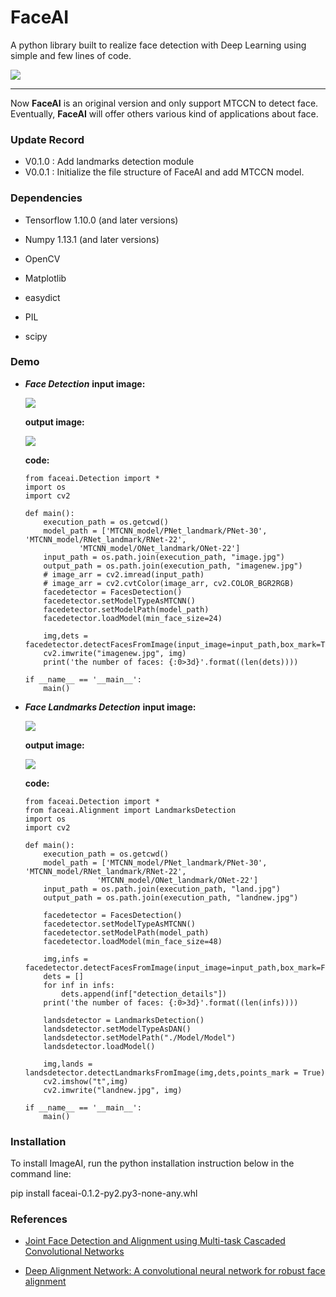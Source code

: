 # FaceAI

A python library built to realize face detection with Deep Learning using simple and few lines of code.

<img src="http://ww1.sinaimg.cn/thumbnail/0061KkpRly1fxtaimmmxtj308k08qq2w.jpg"/>

---

Now **FaceAI** is an original version and only support MTCCN to detect face.
Eventually, **FaceAI** will offer others various kind of applications about face.

### Update Record
- V0.1.0 : Add landmarks detection module
- V0.0.1 : Initialize the file structure of FaceAI and add MTCCN model.

### Dependencies

- Tensorflow 1.10.0 (and later versions)

- Numpy 1.13.1 (and later versions)

- OpenCV

- Matplotlib

- easydict

- PIL

- scipy

### Demo

- ***Face Detection*** 
  **input image:**

  <img src="http://ww1.sinaimg.cn/large/0061KkpRly1fxunv27ajbj31kw0vyalc.jpg"/>
 
   **output image:**

  <img src="http://ww1.sinaimg.cn/large/0061KkpRly1fxunxmtoohj31kw0vytzw.jpg"/>

  **code:**
  ```
  from faceai.Detection import *
  import os
  import cv2

  def main():
      execution_path = os.getcwd()
      model_path = ['MTCNN_model/PNet_landmark/PNet-30', 'MTCNN_model/RNet_landmark/RNet-22',
              'MTCNN_model/ONet_landmark/ONet-22']
      input_path = os.path.join(execution_path, "image.jpg")
      output_path = os.path.join(execution_path, "imagenew.jpg")
      # image_arr = cv2.imread(input_path)
      # image_arr = cv2.cvtColor(image_arr, cv2.COLOR_BGR2RGB)
      facedetector = FacesDetection()
      facedetector.setModelTypeAsMTCNN()
      facedetector.setModelPath(model_path)
      facedetector.loadModel(min_face_size=24)

      img,dets = facedetector.detectFacesFromImage(input_image=input_path,box_mark=True)
      cv2.imwrite("imagenew.jpg", img)
      print('the number of faces: {:0>3d}'.format((len(dets))))

  if __name__ == '__main__':
      main()
  ```

- ***Face Landmarks Detection*** 
  **input image:**

  <img src="http://ww1.sinaimg.cn/large/0061KkpRly1fxuo6uxak3j30sg0hs75r.jpg"/>
 
  **output image:**

  <img src="http://ww1.sinaimg.cn/large/0061KkpRly1fxuo712hx4j30sg0hstbw.jpg"/>

  **code:**
  ```
  from faceai.Detection import *
  from faceai.Alignment import LandmarksDetection
  import os
  import cv2

  def main():
      execution_path = os.getcwd()
      model_path = ['MTCNN_model/PNet_landmark/PNet-30', 'MTCNN_model/RNet_landmark/RNet-22',
                  'MTCNN_model/ONet_landmark/ONet-22']
      input_path = os.path.join(execution_path, "land.jpg")
      output_path = os.path.join(execution_path, "landnew.jpg")

      facedetector = FacesDetection()
      facedetector.setModelTypeAsMTCNN()
      facedetector.setModelPath(model_path)
      facedetector.loadModel(min_face_size=48)

      img,infs = facedetector.detectFacesFromImage(input_image=input_path,box_mark=False)
      dets = []
      for inf in infs:
          dets.append(inf["detection_details"])
      print('the number of faces: {:0>3d}'.format((len(infs))))

      landsdetector = LandmarksDetection()
      landsdetector.setModelTypeAsDAN()
      landsdetector.setModelPath("./Model/Model")
      landsdetector.loadModel()

      img,lands = landsdetector.detectLandmarksFromImage(img,dets,points_mark = True)
      cv2.imshow("t",img)
      cv2.imwrite("landnew.jpg", img)

  if __name__ == '__main__':
      main()
  ```

### Installation

To install ImageAI, run the python installation instruction below in the command line: 

pip install faceai-0.1.2-py2.py3-none-any.whl

### References

- [Joint Face Detection and Alignment using Multi-task Cascaded Convolutional Networks](https://arxiv.org/abs/1604.02878v1)

- [Deep Alignment Network: A convolutional neural network for robust face
alignment](http://openaccess.thecvf.com/content_cvpr_2017_workshops/w33/papers/Kowalski_Deep_Alignment_Network_CVPR_2017_paper.pdf)